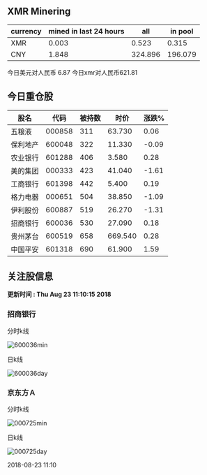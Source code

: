 ## XMR Minering

|currency|mined in last 24 hours|all|in pool|
|---|---|---|---|
|XMR|0.003|0.523|0.315|
|CNY|1.848|324.896|196.079|

今日美元对人民币 6.87	今日xmr对人民币621.81


## 今日重仓股 

|股名|代码|被持数|时价|涨跌%|
|---|---|---|---|---|
|五粮液|000858|311|63.730|0.06|
|保利地产|600048|322|11.330|-0.09|
|农业银行|601288|406|3.580|0.28|
|美的集团|000333|423|41.040|-1.61|
|工商银行|601398|442|5.400|0.19|
|格力电器|000651|504|38.850|-1.09|
|伊利股份|600887|519|26.270|-1.31|
|招商银行|600036|530|27.090|0.18|
|贵州茅台|600519|658|669.540|0.28|
|中国平安|601318|690|61.900|1.59|

## 关注股信息
**更新时间 : Thu Aug 23 11:10:15 2018**
### 招商银行 
分时k线

![600036min](http://image.sinajs.cn/newchart/min/n/sh600036.gif)

日k线

![600036day](http://image.sinajs.cn/newchart/daily/n/sh600036.gif)

### 京东方Ａ 
分时k线

![000725min](http://image.sinajs.cn/newchart/min/n/sz000725.gif)

日k线

![000725day](http://image.sinajs.cn/newchart/daily/n/sz000725.gif)

2018-08-23 11:10